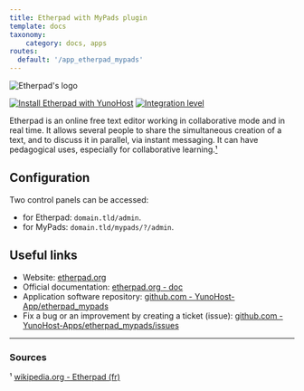 ```yaml
---
title: Etherpad with MyPads plugin
template: docs
taxonomy:
    category: docs, apps
routes:
  default: '/app_etherpad_mypads'
---
```


![Etherpad's logo](image://etherpad_mypads_logo.jpg?resize=,80)

[![Install Etherpad with YunoHost](https://install-app.yunohost.org/install-with-yunohost.png)](https://install-app.yunohost.org/?app=etherpad_mypads) [![Integration level](https://dash.yunohost.org/integration/etherpad_mypads.svg)](https://dash.yunohost.org/appci/app/etherpad_mypads)

Etherpad is an online free text editor working in collaborative mode and in real time. It allows several people to share the simultaneous creation of a text, and to discuss it in parallel, via instant messaging. It can have pedagogical uses, especially for collaborative learning.[¹](#sources)

## Configuration

Two control panels can be accessed:
  + for Etherpad: `domain.tld/admin`.
  + for MyPads: `domain.tld/mypads/?/admin`.

## Useful links

+ Website: [etherpad.org](https://etherpad.org/)
+ Official documentation: [etherpad.org - doc](https://etherpad.org/doc/v1.8.13/)
+ Application software repository: [github.com - YunoHost-App/etherpad_mypads](https://github.com/YunoHost-Apps/etherpad_mypads_ynh)
+ Fix a bug or an improvement by creating a ticket (issue): [github.com - YunoHost-Apps/etherpad_mypads/issues](https://github.com/YunoHost-Apps/etherpad_mypads_ynh/issues)

------

### Sources

¹ [wikipedia.org - Etherpad (fr)](https://fr.wikipedia.org/wiki/Etherpad)
